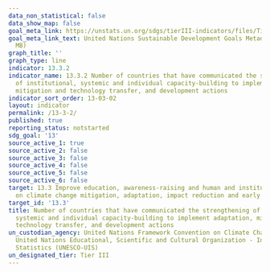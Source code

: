 ```yaml
---
data_non_statistical: false
data_show_map: false
goal_meta_link: https://unstats.un.org/sdgs/tierIII-indicators/files/Tier3-13-03-02.pdf
goal_meta_link_text: United Nations Sustainable Development Goals Metadata (PDF 4.0
  MB)
graph_title: ''
graph_type: line
indicator: 13.3.2
indicator_name: 13.3.2 Number of countries that have communicated the strengthening
  of institutional, systemic and individual capacity-building to implement adaptation,
  mitigation and technology transfer, and development actions
indicator_sort_order: 13-03-02
layout: indicator
permalink: /13-3-2/
published: true
reporting_status: notstarted
sdg_goal: '13'
source_active_1: true
source_active_2: false
source_active_3: false
source_active_4: false
source_active_5: false
source_active_6: false
target: 13.3 Improve education, awareness-raising and human and institutional capacity
  on climate change mitigation, adaptation, impact reduction and early warning
target_id: '13.3'
title: Number of countries that have communicated the strengthening of institutional,
  systemic and individual capacity-building to implement adaptation, mitigation and
  technology transfer, and development actions
un_custodian_agency: United Nations Framework Convention on Climate Change (UNFCCC),
  United Nations Educational, Scientific and Cultural Organization - Institute for
  Statistics (UNESCO-UIS)
un_designated_tier: Tier III
---
```

